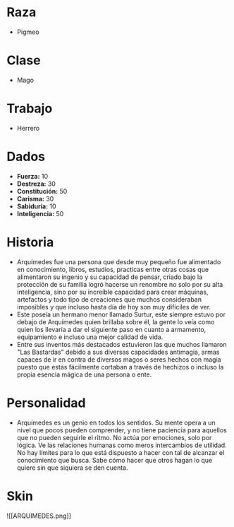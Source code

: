 # Raza
- Pigmeo
# Clase
- Mago
# Trabajo
- Herrero
# Dados
 - **Fuerza:** 10
 - **Destreza:** 30
 - **Constitución:** 50
 - **Carisma:** 30
 - **Sabiduría:** 10
 - **Inteligencia:** 50
# Historia
-  Arquímedes fue una persona que desde muy pequeño fue alimentado en conocimiento, libros, estudios, practicas entre otras cosas que alimentaron su ingenio y su capacidad de pensar, criado bajo la protección de su familia logró hacerse un renombre no solo por su alta inteligencia, sino por su increíble capacidad para crear máquinas, artefactos y todo tipo de creaciones que muchos consideraban imposibles y que incluso hasta día de hoy son muy difíciles de ver.
- Este poseía un hermano menor llamado Surtur, este siempre estuvo por debajo de Arquímedes quien brillaba sobre él, la gente lo veía como quien los llevaría a dar el siguiente paso en cuanto a armamento, equipamiento e incluso una mejor calidad de vida.
- Entre sus inventos más destacados estuvieron las que muchos llamaron "Las Bastardas" debido a sus diversas capacidades antimagia, armas capaces de ir en contra de diversos magos o seres hechos con magia puesto que estas fácilmente cortaban a través de hechizos o incluso la propia esencia mágica de una persona o ente.
# Personalidad 
- Arquímedes es un genio en todos los sentidos. Su mente opera a un nivel que pocos pueden comprender, y no tiene paciencia para aquellos que no pueden seguirle el ritmo. No actúa por emociones, solo por lógica. Ve las relaciones humanas como meros intercambios de utilidad. No hay límites para lo que está dispuesto a hacer con tal de alcanzar el conocimiento que busca. Sabe cómo hacer que otros hagan lo que quiere sin que siquiera se den cuenta.
# Skin
 ![[ARQUIMEDES.png]]